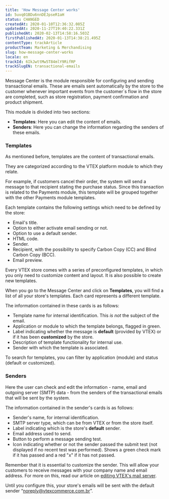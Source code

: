 ```yaml
---
title: 'How Message Center works'
id: 5uvq01BDu6nnDEJpseR1aH
status: CHANGED
createdAt: 2020-01-10T12:36:32.085Z
updatedAt: 2020-11-27T19:40:22.331Z
publishedAt: 2020-02-13T14:58:16.503Z
firstPublishedAt: 2020-01-13T14:38:21.495Z
contentType: trackArticle
productTeam: Marketing & Merchandising
slug: how-message-center-works
locale: en
trackId: 6IkJwttMw5T84mlY9RifRP
trackSlugEN: transactional-emails
---
```


Message Center is the module responsible for configuring and sending transactional emails. These are emails sent automatically by the store to the customer whenever important events from the customer´s flow in the store are completed, such as store registration, payment confirmation and product shipment.

This module is divided into two sections:
- __Templates__: Here you can edit the content of emails.
- __Senders__: Here you can change the information regarding the senders of these emails.


### Templates

As mentioned before, templates are the content of transactional emails.

They are categorized according to the VTEX platform module to which they relate.

For example, if customers cancel their order, the system will send a message to that recipient stating the purchase status. Since this transaction is related to the Payments module, this template will be grouped together with the other Payments module templates.

Each template contains the following settings which need to be defined by the store:
- Email's title.
- Option to either activate email sending or not.
- Option to use a default sender.
- HTML code.
- Sender.
- Recipient, with the possibility to specify Carbon Copy (CC) and Blind Carbon Copy (BCC).
- Email preview.

Every VTEX store comes with a series of preconfigured templates, in which you only need to customize content and layout. It is also possible to create new templates.

When you go to the Message Center and click on __Templates__, you will find a list of all your store's templates. Each card represents a different template.

The information contained in these cards is as follows:

- Template name for internal identification. This *is not* the subject of the email.
- Application or module to which the template belongs, flagged in green. 
- Label indicating whether the message is __default__ (provided by VTEX) or if it has been __customized__ by the store.
- Description of template functionality for internal use.
- Sender with which the template is associated.

To search for templates, you can filter by application (module) and status (default or customized).


### Senders

Here the user can check and edit the information - name, email and outgoing server (SMTP) data - from the senders of the transactional emails that will be sent by the system.

The information contained in the sender's cards is as follows: 

- Sender's name, for internal identification.
- SMTP server type, which can be from VTEX or from the store itself.
- Label indicating which is the store's __default__ sender.
- Email address used to send.
- Button to perform a message sending test.
- Icon indicating whether or not the sender passed the submit test (not displayed if no recent test was performed). Shows a green check mark if it has passed and a red "x" if it has not passed.

Remember that it is essential to customize the sender. This will allow your customers to receive messages with your company name and email address. For more on this, read our article on [editing VTEX's mail server](https://help.vtex.com/en/tutorial/customizing-the-vtex-smtp--tutorials_2733).

Until you configure this, your store's emails will be sent with the default sender “noreply@vtexcommerce.com.br”.
